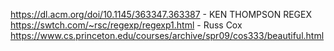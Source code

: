 https://dl.acm.org/doi/10.1145/363347.363387 - KEN THOMPSON REGEX
https://swtch.com/~rsc/regexp/regexp1.html - Russ Cox
https://www.cs.princeton.edu/courses/archive/spr09/cos333/beautiful.html
